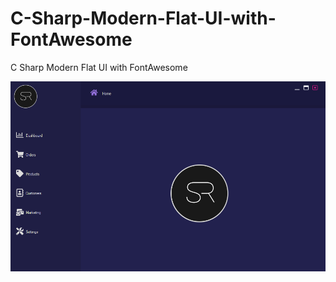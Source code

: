 # C-Sharp-Modern-Flat-UI-with-FontAwesome
C Sharp Modern Flat UI with FontAwesome

![alt text](https://github.com/Collin0012/C-Sharp-Modern-Flat-UI-with-FontAwesome/blob/master/demo.PNG?raw=true)
